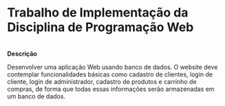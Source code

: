# Trabalho de Implementação da Disciplina de Programação Web
<br/>
<strong>Descrição</strong>

Desenvolver uma aplicação Web usando banco de dados. O website deve contemplar funcionalidades básicas como cadastro de clientes, login de cliente, login de administrador, cadastro de produtos e carrinho de compras, de forma que todas essas informações serão armazenadas em um banco de dados.
